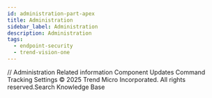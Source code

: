 ```yaml
---
id: administration-part-apex
title: Administration
sidebar_label: Administration
description: Administration
tags:
  - endpoint-security
  - trend-vision-one
---
```


/*<![CDATA[*/ $('#title').html($('meta[name=map-description]').attr('content')); /*]]>*/ Administration Related information Component Updates Command Tracking Settings © 2025 Trend Micro Incorporated. All rights reserved.Search Knowledge Base